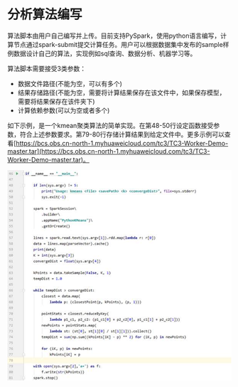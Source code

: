 # 分析算法编写<a name="bcs_usermanual_0029"></a>

算法脚本由用户自己编写并上传。目前支持PySpark，使用python语言编写，计算节点通过spark-submit提交计算任务。用户可以根据数据集中发布的sample样例数据设计自己的算法，实现例如sql查询、数据分析、机器学习等。

算法脚本需要接受3类参数：

-   数据文件路径\(不能为空，可以有多个\)
-   结果存储路径\(不能为空，需要将计算结果保存在该文件中，如果保存模型，需要将结果保存在该件夹下\)
-   计算依赖参数\(可以为空或者多个\)

如下示例，是一个kmean聚类算法的简单实现。在第48-50行设定函数接受参数，符合上述参数要求。第79-80行存储计算结果到给定文件中。更多示例可以查看[https://bcs.obs.cn-north-1.myhuaweicloud.com/tc3/TC3-Worker-Demo-master.tar](https://bcs.obs.cn-north-1.myhuaweicloud.com/tc3/TC3-Worker-Demo-master.tar)。

![](figures/zh-cn_image_0259249600.jpg)

